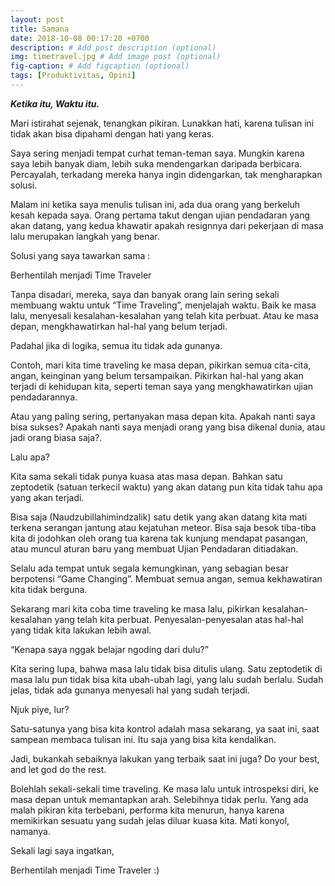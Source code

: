 ```yaml
---
layout: post
title: Samana
date: 2018-10-08 00:17:20 +0700
description: # Add post description (optional)
img: timetravel.jpg # Add image post (optional)
fig-caption: # Add figcaption (optional)
tags: [Produktivitas, Opini]
---
```


***Ketika itu, Waktu itu.***

Mari istirahat sejenak, tenangkan pikiran. Lunakkan hati, karena tulisan ini tidak akan bisa dipahami dengan hati yang keras.

Saya sering menjadi tempat curhat teman-teman saya. Mungkin karena saya lebih banyak diam, lebih suka mendengarkan daripada berbicara. Percayalah, terkadang mereka hanya ingin didengarkan, tak mengharapkan solusi.

Malam ini ketika saya menulis tulisan ini, ada dua orang yang berkeluh kesah kepada saya. Orang pertama takut dengan ujian pendadaran yang akan datang, yang kedua khawatir apakah resignnya dari pekerjaan di masa lalu merupakan langkah yang benar.

Solusi yang saya tawarkan sama :

Berhentilah menjadi Time Traveler

Tanpa disadari, mereka, saya dan banyak orang lain sering sekali membuang waktu untuk “Time Traveling”, menjelajah waktu. Baik ke masa lalu, menyesali kesalahan-kesalahan yang telah kita perbuat. Atau ke masa depan, mengkhawatirkan hal-hal yang belum terjadi.

Padahal jika di logika, semua itu tidak ada gunanya.

Contoh, mari kita time traveling ke masa depan, pikirkan semua cita-cita, angan, keinginan yang belum tersampaikan. Pikirkan hal-hal yang akan terjadi di kehidupan kita, seperti teman saya yang mengkhawatirkan ujian pendadarannya.

Atau yang paling sering, pertanyakan masa depan kita. Apakah nanti saya bisa sukses? Apakah nanti saya menjadi orang yang bisa dikenal dunia, atau jadi orang biasa saja?.

Lalu apa?

Kita sama sekali tidak punya kuasa atas masa depan. Bahkan satu zeptodetik (satuan terkecil waktu) yang akan datang pun kita tidak tahu apa yang akan terjadi.

Bisa saja (Naudzubillahimindzalik) satu detik yang akan datang kita mati terkena serangan jantung atau kejatuhan meteor. Bisa saja besok tiba-tiba kita di jodohkan oleh orang tua karena tak kunjung mendapat pasangan, atau muncul aturan baru yang membuat Ujian Pendadaran ditiadakan.

Selalu ada tempat untuk segala kemungkinan, yang sebagian besar berpotensi “Game Changing”. Membuat semua angan, semua kekhawatiran kita tidak berguna.

Sekarang mari kita coba time traveling ke masa lalu, pikirkan kesalahan-kesalahan yang telah kita perbuat. Penyesalan-penyesalan atas hal-hal yang tidak kita lakukan lebih awal.

“Kenapa saya nggak belajar ngoding dari dulu?”

Kita sering lupa, bahwa masa lalu tidak bisa ditulis ulang. Satu zeptodetik di masa lalu pun tidak bisa kita ubah-ubah lagi, yang lalu sudah berlalu. Sudah jelas, tidak ada gunanya menyesali hal yang sudah terjadi.

Njuk piye, lur?

Satu-satunya yang bisa kita kontrol adalah masa sekarang, ya saat ini, saat sampean membaca tulisan ini. Itu saja yang bisa kita kendalikan.

Jadi, bukankah sebaiknya lakukan yang terbaik saat ini juga? Do your best, and let god do the rest.

Bolehlah sekali-sekali time traveling. Ke masa lalu untuk introspeksi diri, ke masa depan untuk memantapkan arah. Selebihnya tidak perlu. Yang ada malah pikiran kita terbebani, performa kita menurun, hanya karena memikirkan sesuatu yang sudah jelas diluar kuasa kita. Mati konyol, namanya.

Sekali lagi saya ingatkan,

Berhentilah menjadi Time Traveler :)
